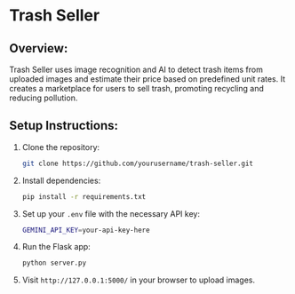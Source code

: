 # Trash Seller

## Overview:
Trash Seller uses image recognition and AI to detect trash items from uploaded images and estimate their price based on predefined unit rates. It creates a marketplace for users to sell trash, promoting recycling and reducing pollution.

## Setup Instructions:
1. Clone the repository:

    ``` bash
    git clone https://github.com/yourusername/trash-seller.git
    ```

2. Install dependencies:

    ``` bash
    pip install -r requirements.txt
    ```

3. Set up your ```.env``` file with the necessary API key:

    ``` bash
    GEMINI_API_KEY=your-api-key-here
    ```

4. Run the Flask app:

    ``` bash
    python server.py
    ```

5. Visit ```http://127.0.0.1:5000/``` in your browser to upload images.

